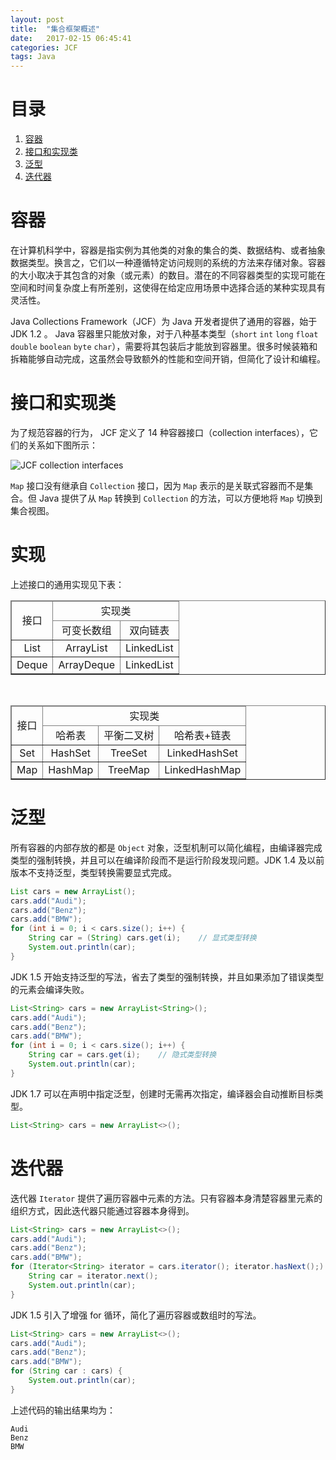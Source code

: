 ```yaml
---
layout: post
title:  "集合框架概述"
date:   2017-02-15 06:45:41
categories: JCF
tags: Java
---
```


# 目录
1. [容器](#1)
2. [接口和实现类](#2)
3. [泛型](#3)
4. [迭代器](#4)

<h1 id="1">容器</h1>

在计算机科学中，容器是指实例为其他类的对象的集合的类、数据结构、或者抽象数据类型。换言之，它们以一种遵循特定访问规则的系统的方法来存储对象。容器的大小取决于其包含的对象（或元素）的数目。潜在的不同容器类型的实现可能在空间和时间复杂度上有所差别，这使得在给定应用场景中选择合适的某种实现具有灵活性。

Java Collections Framework（JCF）为 Java 开发者提供了通用的容器，始于 JDK 1.2 。 Java 容器里只能放对象，对于八种基本类型（`short` `int` `long` `float` `double` `boolean` `byte` `char`），需要将其包装后才能放到容器里。很多时候装箱和拆箱能够自动完成，这虽然会导致额外的性能和空间开销，但简化了设计和编程。

<h1 id="2">接口和实现类</h1>

为了规范容器的行为， JCF 定义了 14 种容器接口（collection interfaces），它们的关系如下图所示：

![JCF collection interfaces](https://s25.postimg.org/71cupf81b/JCF01.png)

`Map` 接口没有继承自 `Collection` 接口，因为 `Map` 表示的是关联式容器而不是集合。但 Java 提供了从 `Map` 转换到 `Collection` 的方法，可以方便地将 `Map` 切换到集合视图。

<h1 id="3">实现</h1>

上述接口的通用实现见下表：


<table border="1" width="100%">
<thead>
<tr align="center">
<td rowspan="2">接口</td><td colspan="2">实现类</td>
</tr>
<tr align="center">
<td>可变长数组</td>
<td>双向链表</td>
</tr>
</thead>
<tbody>
<tr align="center">
<td>List</td>
<td>ArrayList</td>
<td>LinkedList</td>
</tr>
<tr align="center">
<td>Deque</td>
<td>ArrayDeque</td>
<td>LinkedList</td>
</tr>
</tbody>
</table>

<br/>

<table border="1" width="100%">
<thead>
<tr align="center">
<td rowspan="2">接口</td><td colspan="3">实现类</td>
</tr>
<tr align="center">
<td>哈希表</td>
<td>平衡二叉树</td>
<td>哈希表+链表</td>
</tr>
</thead>
<tbody>
<tr align="center">
<td>Set</td>
<td>HashSet</td>
<td>TreeSet</td>
<td>LinkedHashSet</td>
</tr>
<tr align="center">
<td>Map</td>
<td>HashMap</td>
<td>TreeMap</td>
<td>LinkedHashMap</td>
</tr>
</tbody>
</table>

<h1 id="3">泛型</h1>

所有容器的内部存放的都是 `Object` 对象，泛型机制可以简化编程，由编译器完成类型的强制转换，并且可以在编译阶段而不是运行阶段发现问题。JDK 1.4 及以前版本不支持泛型，类型转换需要显式完成。

```java
List cars = new ArrayList();
cars.add("Audi");
cars.add("Benz");
cars.add("BMW");
for (int i = 0; i < cars.size(); i++) {
    String car = (String) cars.get(i);    // 显式类型转换
    System.out.println(car);
}
```

JDK 1.5 开始支持泛型的写法，省去了类型的强制转换，并且如果添加了错误类型的元素会编译失败。

```java
List<String> cars = new ArrayList<String>();
cars.add("Audi");
cars.add("Benz");
cars.add("BMW");
for (int i = 0; i < cars.size(); i++) {
    String car = cars.get(i);    // 隐式类型转换
    System.out.println(car);
}
```

JDK 1.7 可以在声明中指定泛型，创建时无需再次指定，编译器会自动推断目标类型。

```java
List<String> cars = new ArrayList<>();
```

<h1 id="4">迭代器</h1>

迭代器 `Iterator` 提供了遍历容器中元素的方法。只有容器本身清楚容器里元素的组织方式，因此迭代器只能通过容器本身得到。

```java
List<String> cars = new ArrayList<>();
cars.add("Audi");
cars.add("Benz");
cars.add("BMW");
for (Iterator<String> iterator = cars.iterator(); iterator.hasNext();) {
    String car = iterator.next();
    System.out.println(car);
}
```

JDK 1.5 引入了增强 for 循环，简化了遍历容器或数组时的写法。

```java
List<String> cars = new ArrayList<>();
cars.add("Audi");
cars.add("Benz");
cars.add("BMW");
for (String car : cars) {
    System.out.println(car);
}
```

上述代码的输出结果均为：

```
Audi
Benz
BMW
```